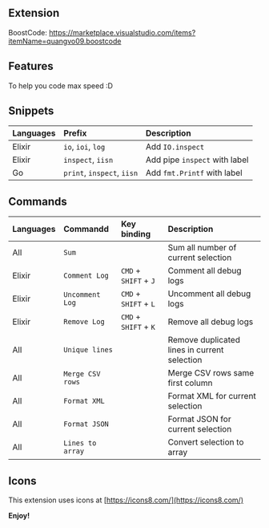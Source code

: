 ## Extension

BoostCode: https://marketplace.visualstudio.com/items?itemName=quangvo09.boostcode

## Features

To help you code max speed :D

## Snippets

| Languages | Prefix                     | Description                   |
| :-------- | :------------------------- | :---------------------------- |
| Elixir    | `io`, `ioi`, `log`         | Add `IO.inspect`              |
| Elixir    | `inspect`, `iisn`          | Add pipe `inspect` with label |
| Go        | `print`, `inspect`, `iisn` | Add `fmt.Printf` with label   |

## Commands

| Languages | Commandd         | Key binding           | Description                                  |
| :-------- | :--------------- | :-------------------- | :------------------------------------------- |
| All       | `Sum`            |                       | Sum all number of current selection          |
| Elixir    | `Comment Log`    | `CMD` + `SHIFT` + `J` | Comment all debug logs                       |
| Elixir    | `Uncomment Log`  | `CMD` + `SHIFT` + `L` | Uncomment all debug logs                     |
| Elixir    | `Remove Log`     | `CMD` + `SHIFT` + `K` | Remove all debug logs                        |
| All       | `Unique lines`   |                       | Remove duplicated lines in current selection |
| All       | `Merge CSV rows` |                       | Merge CSV rows same first column             |
| All       | `Format XML`     |                       | Format XML for current selection             |
| All       | `Format JSON`    |                       | Format JSON for current selection            |
| All       | `Lines to array` |                       | Convert selection to array                   |

## Icons

This extension uses icons at [https://icons8.com/](https://icons8.com/)

**Enjoy!**

